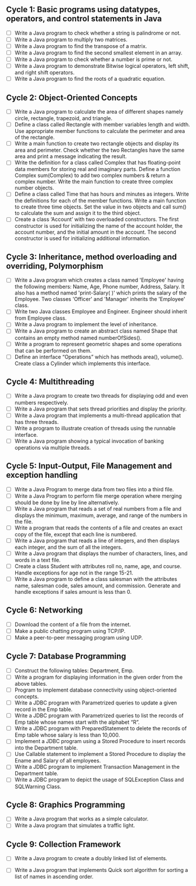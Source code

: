 ## Cycle 1: Basic programs using datatypes, operators, and control statements in Java
- [ ] Write a Java program to check whether a string is palindrome or not.
- [ ] Write a Java program to multiply two matrices.
- [ ] Write a Java program to find the transpose of a matrix.
- [ ] Write a Java program to find the second smallest element in an array.
- [ ] Write a Java program to check whether a number is prime or not.
- [ ] Write a Java program to demonstrate Bitwise logical operators, left shift, and right shift operators.
- [ ] Write a Java program to find the roots of a quadratic equation.

## Cycle 2: Object-Oriented Concepts
- [ ] Write a Java program to calculate the area of different shapes namely circle, rectangle, trapezoid, and triangle.
- [ ] Define a class called Rectangle with member variables length and width. Use appropriate member functions to calculate the perimeter and area of the rectangle.
- [ ] Write a main function to create two rectangle objects and display its area and perimeter. Check whether the two Rectangles have the same area and print a message indicating the result.
- [ ] Write the definition for a class called Complex that has floating-point data members for storing real and imaginary parts. Define a function Complex sum(Complex) to add two complex numbers & return a complex number. Write the main function to create three complex number objects.
- [ ] Define a class called Time that has hours and minutes as integers. Write the definitions for each of the member functions. Write a main function to create three time objects. Set the value in two objects and call sum() to calculate the sum and assign it to the third object.
- [ ] Create a class ‘Account’ with two overloaded constructors. The first constructor is used for initializing the name of the account holder, the account number, and the initial amount in the account. The second constructor is used for initializing additional information.

## Cycle 3: Inheritance, method overloading and overriding, Polymorphism
- [ ] Write a Java program which creates a class named 'Employee' having the following members: Name, Age, Phone number, Address, Salary. It also has a method named 'print-Salary( )' which prints the salary of the Employee. Two classes 'Officer' and 'Manager' inherits the 'Employee' class.
- [ ] Write two Java classes Employee and Engineer. Engineer should inherit from Employee class.
- [ ] Write a Java program to implement the level of inheritance.
- [ ] Write a Java program to create an abstract class named Shape that contains an empty method named numberOfSides().
- [ ] Write a program to represent geometric shapes and some operations that can be performed on them.
- [ ] Define an interface “Operations” which has methods area(), volume(). Create class a Cylinder which implements this interface.

## Cycle 4: Multithreading
- [ ] Write a Java program to create two threads for displaying odd and even numbers respectively.
- [ ] Write a Java program that sets thread priorities and display the priority.
- [ ] Write a Java program that implements a multi-thread application that has three threads.
- [ ] Write a program to illustrate creation of threads using the runnable interface.
- [ ] Write a Java program showing a typical invocation of banking operations via multiple threads.

## Cycle 5: Input-Output, File Management and exception handling
- [ ] Write a Java Program to merge data from two files into a third file.
- [ ] Write a Java Program to perform file merge operation where merging should be done by line by line alternatively.
- [ ] Write a Java program that reads a set of real numbers from a file and displays the minimum, maximum, average, and range of the numbers in the file.
- [ ] Write a program that reads the contents of a file and creates an exact copy of the file, except that each line is numbered.
- [ ] Write a Java program that reads a line of integers, and then displays each integer, and the sum of all the integers.
- [ ] Write a Java program that displays the number of characters, lines, and words in a text file.
- [ ] Create a class Student with attributes roll no, name, age, and course. Handle exceptions for age not in the range 15-21.
- [ ] Write a Java program to define a class salesman with the attributes name, salesman code, sales amount, and commission. Generate and handle exceptions if sales amount is less than 0.

## Cycle 6: Networking
- [ ] Download the content of a file from the internet.
- [ ] Make a public chatting program using TCP/IP.
- [ ] Make a peer-to-peer messaging program using UDP.

## Cycle 7: Database Programming
- [ ] Construct the following tables: Department, Emp.
- [ ] Write a program for displaying information in the given order from the above tables.
- [ ] Program to implement database connectivity using object-oriented concepts.
- [ ] Write a JDBC program with Parametrized queries to update a given record in the Emp table.
- [ ] Write a JDBC program with Parametrized queries to list the records of Emp table whose names start with the alphabet “R”.
- [ ] Write a JDBC program with PreparedStatement to delete the records of Emp table whose salary is less than 10,000.
- [ ] Implement a JDBC program using a Stored Procedure to insert records into the Department table.
- [ ] Use Callable statement to implement a Stored Procedure to display the Ename and Salary of all employees.
- [ ] Write a JDBC program to implement Transaction Management in the Department table.
- [ ] Write a JDBC program to depict the usage of SQLException Class and SQLWarning Class.

## Cycle 8: Graphics Programming
- [ ] Write a Java program that works as a simple calculator.
- [ ] Write a Java program that simulates a traffic light.

## Cycle 9: Collection Framework
- [ ] Write a Java program to create a doubly linked list of elements.
- [ ] Write a Java program that implements Quick sort algorithm for sorting a list of names in ascending order.



